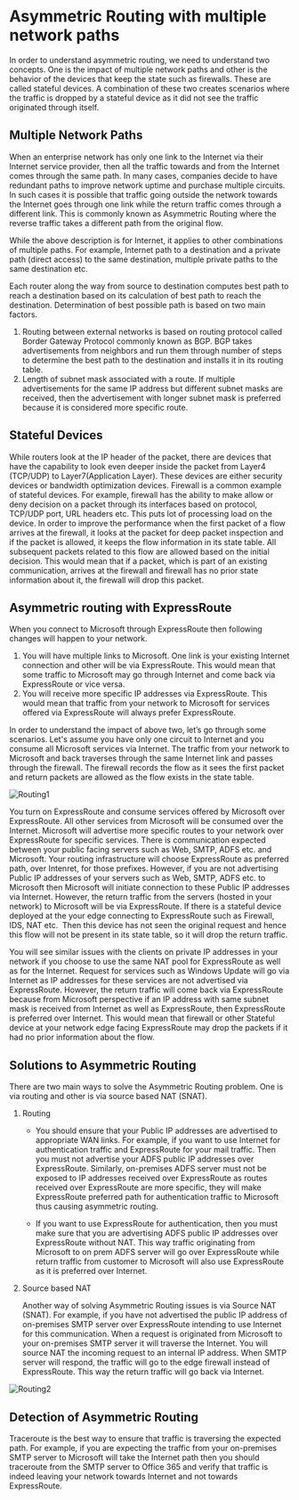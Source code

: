 <properties
   pageTitle="title | Microsoft Azure"
   description="This article walks you through issues you can face with asymmetric routing in your network "
   documentationCenter="na"
   services="expressroute"
   authors="osamaz"
   manager="carmonm"
   editor=""
   tags="azure-resource-manager"/>
<tags
   ms.service="expressroute"
   ms.devlang="na"
   ms.topic="article" 
   ms.tgt_pltfrm="na"
   ms.workload="infrastructure-services"
   ms.date="08/17/2016"
   ms.author="osamaz"/>

# Asymmetric Routing with multiple network paths

In order to understand asymmetric routing, we need to understand two concepts. One is the impact of multiple network paths and other is the behavior of the devices that keep the state such as firewalls. These are called stateful devices. A combination of these two creates scenarios where the traffic is dropped by a stateful device as it did not see the traffic originated through itself.

## Multiple Network Paths

When an enterprise network has only one link to the Internet via their Internet service provider, then all the traffic towards and from the Internet comes through the same path. In many cases, companies decide to have redundant paths to improve network uptime and purchase multiple circuits. In such cases it is possible that traffic going outside the network towards the Internet goes through one link while the return traffic comes through a different link. This is commonly known as Asymmetric Routing where the reverse traffic takes a different path from the original flow.

While the above description is for Internet, it applies to other combinations of multiple paths. For example, Internet path to a destination and a private path (direct access) to the same destination, multiple private paths to the same destination etc. 

Each router along the way from source to destination computes best path to reach a destination based on its calculation of best path to reach the destination. Determination of best possible path is based on two main factors.

1.	Routing between external networks is based on routing protocol called Border Gateway Protocol commonly known as BGP. BGP takes advertisements from neighbors and run them through number of steps to determine the best path to the destination and installs it in its routing table.
2.	Length of subnet mask associated with a route. If multiple advertisements for the same IP address but different subnet masks are received, then the advertisement with longer subnet mask is preferred because it is considered more specific route.

## Stateful Devices

While routers look at the IP header of the packet, there are devices that have the capability to look even deeper inside the packet from Layer4 (TCP/UDP) to Layer7(Application Layer). These devices are either security devices or bandwidth optimization devices. Firewall is a common example of stateful devices. For example, firewall has the ability to make allow or deny decision on a packet through its interfaces based on protocol, TCP/UDP port, URL headers etc. This puts lot of processing load on the device. In order to improve the performance when the first packet of a flow arrives at the firewall, it looks at the packet for deep packet inspection and if the packet is allowed, it keeps the flow information in its state table. All subsequent packets related to this flow are allowed based on the initial decision. This would mean that if a packet, which is part of an existing communication, arrives at the firewall and firewall has no prior state information about it, the firewall will drop this packet.

## Asymmetric routing with ExpressRoute

When you connect to Microsoft through ExpressRoute then following changes will happen to your network.

1.	You will have multiple links to Microsoft. One link is your existing Internet connection and other will be via ExpressRoute. This would mean that some traffic to Microsoft may go through Internet and come back via ExpressRoute or vice versa.
2.	You will receive more specific IP addresses via ExpressRoute. This would mean that traffic from your network to Microsoft for services offered via ExpressRoute will always prefer ExpressRoute. 

In order to understand the impact of above two, let’s go through some scenarios. Let's assume you have only one circuit to Internet and you consume all Microsoft services via Internet. The traffic from your network to Microsoft and back traverses through the same Internet link and passes through the firewall. The firewall records the flow as it sees the first packet and return packets are allowed as the flow exists in the state table.

![Routing1](./media/expressroute-asymmetric-routing/AsymmetricRouting1.png)


You turn on ExpressRoute and consume services offered by Microsoft over ExpressRoute. All other services from Microsoft will be consumed over the Internet. Microsoft will advertise more specific routes to your network over ExpressRoute for specific services. There is communication expected between your public facing servers such as Web, SMTP, ADFS etc. and Microsoft. Your routing infrastructure will choose ExpressRoute as preferred path, over Intenret, for those prefixes. However, if you are not advertising Public IP addresses of your servers such as Web, SMTP, ADFS etc. to Microsoft then Microsoft will initiate connection to these Public IP addresses via Internet. However, the return traffic from the servers (hosted in your network) to Microsoft will be via ExpressRoute. If there is a stateful device deployed at the your edge connecting to ExpressRoute such as Firewall, IDS, NAT etc.  Then this device has not seen the original request and hence this flow will not be present in its state table, so it will drop the return traffic. 

You will see similar issues with the clients on private IP addresses in your network if you choose to use the same NAT pool for ExpressRoute as well as for the Internet. Request for services such as Windows Update will go via Internet as IP addresses for these services are not advertised via ExpressRoute. However, the return traffic will come back via ExpressRoute because from Microsoft perspective if an IP address with same subnet mask is received from Internet as well as ExpressRoute, then ExpressRoute is preferred over Internet. This would mean that firewall or other Stateful device at your network edge facing ExpressRoute may drop the packets if it had no prior information about the flow. 

## Solutions to Asymmetric Routing

There are two main ways to solve the Asymmetric Routing problem. One is via routing and other is via source based NAT (SNAT). 

1. Routing 

    - You should ensure that your Public IP addresses are advertised to appropriate WAN links. For example, if you want to use Internet for authentication traffic and ExpressRoute for your mail traffic. Then you must not advertise your ADFS public IP addresses over ExpressRoute. Similarly, on-premises ADFS server must not be exposed to IP addresses received over ExpressRoute as routes received over ExpressRoute are more specific, they will make ExpressRoute preferred path for authentication traffic to Microsoft thus causing asymmetric routing.

    - If you want to use ExpressRoute for authentication, then you must make sure that you are advertising ADFS public IP addresses over ExpressRoute without NAT. This way traffic originating from Microsoft to on prem ADFS server will go over ExpressRoute while return traffic from customer to Microsoft will also use ExpressRoute as it is preferred over Internet. 

2. Source based NAT

	Another way of solving Asymmetric Routing issues is via Source NAT (SNAT). For example, if you have not advertised the public IP address of on-premises SMTP server over ExpressRoute intending to use Internet for this communication. When a request is originated from Microsoft to your on-premises SMTP server it will traverse the Internet. You will source NAT the incoming request to an internal IP address. When SMTP server will respond, the traffic will go to the edge firewall instead of ExpressRoute. This way the return traffic will go back via Internet. 


![Routing2](./media/expressroute-asymmetric-routing/AsymmetricRouting2.png)

## Detection of Asymmetric Routing

Traceroute is the best way to ensure that traffic is traversing the expected path. For example, if you are expecting the traffic from your on-premises SMTP server to Microsoft will take the Internet path then you should traceroute from the SMTP server to Office 365 and verify that traffic is indeed leaving your network towards Internet and not towards ExpressRoute. 


